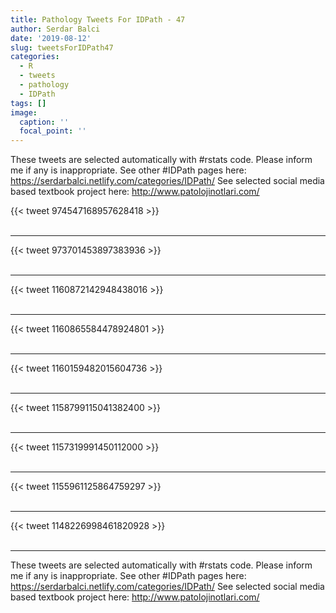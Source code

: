 ```yaml
---
title: Pathology Tweets For IDPath - 47
author: Serdar Balci
date: '2019-08-12'
slug: tweetsForIDPath47
categories:
  - R
  - tweets
  - pathology
  - IDPath
tags: []
image:
  caption: ''
  focal_point: ''
---
```



These tweets are selected automatically with #rstats code. Please inform me if any is inappropriate.
See other #IDPath pages here: https://serdarbalci.netlify.com/categories/IDPath/ 
See selected social media based textbook project here: http://www.patolojinotlari.com/

{{< tweet 974547168957628418 >}}
<br>
<br>
<hr>
{{< tweet 973701453897383936 >}}
<br>
<br>
<hr>
{{< tweet 1160872142948438016 >}}
<br>
<br>
<hr>
{{< tweet 1160865584478924801 >}}
<br>
<br>
<hr>
{{< tweet 1160159482015604736 >}}
<br>
<br>
<hr>
{{< tweet 1158799115041382400 >}}
<br>
<br>
<hr>
{{< tweet 1157319991450112000 >}}
<br>
<br>
<hr>
{{< tweet 1155961125864759297 >}}
<br>
<br>
<hr>
{{< tweet 1148226998461820928 >}}
<br>
<br>
<hr>


These tweets are selected automatically with #rstats code. Please inform me if any is inappropriate.
See other #IDPath pages here: https://serdarbalci.netlify.com/categories/IDPath/ 
See selected social media based textbook project here: http://www.patolojinotlari.com/
